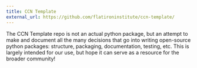 ```yaml
---
title: CCN Template
external_url: https://github.com/flatironinstitute/ccn-template/
---
```

The CCN Template repo is not an actual python package, but an attempt to make and document all the many decisions that go into writing open-source python packages: structure, packaging, documentation, testing, etc. This is largely intended for our use, but hope it can serve as a resource for the broader community!